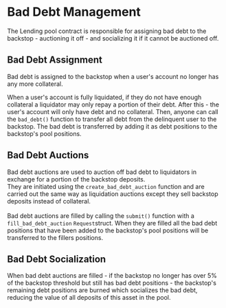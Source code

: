 # Bad Debt Management

The Lending pool contract is responsible for assigning bad debt to the backstop - auctioning it off - and socializing it if it cannot be auctioned off.

## Bad Debt Assignment

Bad debt is assigned to the backstop when a user's account no longer has any more collateral.

When a user's account is fully liquidated, if they do not have enough collateral a liquidator may only repay a portion of their debt. After this - the user's account will only have debt and no collateral. Then, anyone can call the `bad_debt()`  function to transfer all debt from the delinquent user to the backstop. The bad debt is transferred by adding it as debt positions to the backstop's pool positions.

## Bad Debt Auctions

Bad debt auctions are used to auction off bad debt to liquidators in exchange for a portion of the backstop deposits. \
They are initiated using the `create_bad_debt_auction` function and are carried out the same way as liquidation auctions except they sell backstop deposits instead of collateral. \
\
Bad debt auctions are filled by calling the `submit()` function with a `fill_bad_debt_auction` `Request`struct. When they are filled all the bad debt positions that have been added to the backstop's pool positions will be transferred to the fillers positions.

## Bad Debt Socialization

When bad debt auctions are filled - if the backstop no longer has over 5% of the backstop threshold but still has bad debt positions - the backstop's remaining debt positions are burned which socializes the bad debt, reducing the value of all deposits of this asset in the pool.
